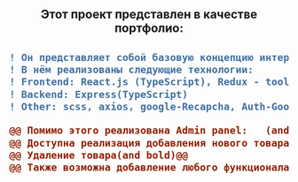 <h2 align="center">Этот проект представлен в качестве портфолио:<h2>

```diff
! Он представляет собой базовую концепцию интернет магазина
! В нём реализованы следующие технологии:
! Frontend: React.js (TypeScript), Redux - toolkit(slice)
! Backend: Express(TypeScript)
! Other: scss, axios, google-Recapcha, Auth-Google, Auth-Vk
```

```diff
@@ Помимо этого реализована Admin panel:   (and bold)@@
@@ Доступна реализация добавления нового товара  (and bold)@@
@@ Удаление товара(and bold)@@
@@ Также возможна добавление любого функционала  (and bold) @@
```
